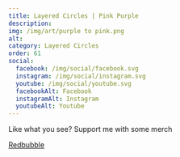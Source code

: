 ```yaml
---
title: Layered Circles | Pink Purple
description: 
img: /img/art/purple to pink.png
alt: 
category: Layered Circles
order: 61
social:
  facebook: /img/social/facebook.svg
  instagram: /img/social/instagram.svg
  youtube: /img/social/youtube.svg
  facebookAlt: Facebook
  instagramAlt: Instagram
  youtubeAlt: Youtube
---
```

Like what you see? Support me with some merch

<a href='https://www.redbubble.com/shop/ap/103823825' class="btn btn-primary store-link">
Redbubble
</a>